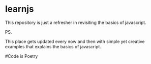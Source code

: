 # learnjs
This repository is just a refresher in revisiting the basics of javascript. 

PS.

This place gets updated every now and then with simple yet creative examples that explains the basics of javascript.

#Code is Poetry
